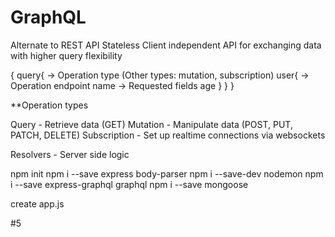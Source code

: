 # GraphQL

Alternate to REST API
Stateless
Client independent API for exchanging data with higher query flexibility


{
    query{ -> Operation type (Other types: mutation, subscription)
        user{ -> Operation endpoint
            name -> Requested fields
            age
        }
    }
}

**Operation types

Query - Retrieve data (GET)
Mutation - Manipulate data (POST, PUT, PATCH, DELETE)
Subscription - Set up realtime connections via websockets

Resolvers - Server side logic


npm init
npm i --save express  body-parser
npm i --save-dev nodemon
npm i --save express-graphql  graphql
npm i --save mongoose

create app.js

#5